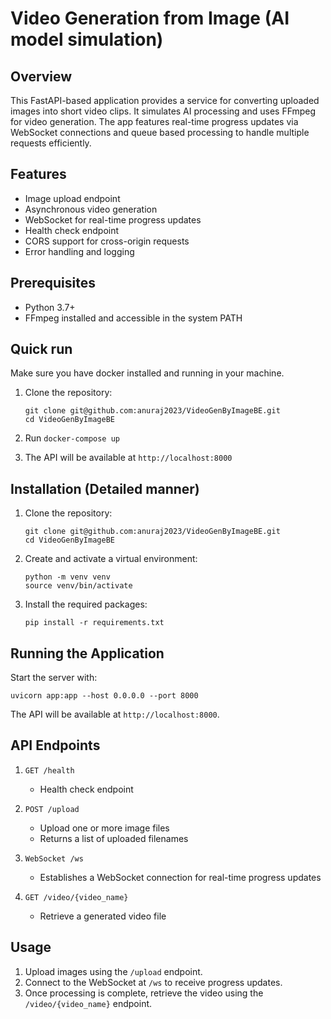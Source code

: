 # Video Generation from Image (AI model simulation)

## Overview

This FastAPI-based application provides a service for converting uploaded images into short video clips. It simulates AI processing and uses FFmpeg for video generation. The app features real-time progress updates via WebSocket connections and queue based processing to handle multiple requests efficiently.

## Features

- Image upload endpoint
- Asynchronous video generation
- WebSocket for real-time progress updates
- Health check endpoint
- CORS support for cross-origin requests
- Error handling and logging

## Prerequisites

- Python 3.7+
- FFmpeg installed and accessible in the system PATH

## Quick run

Make sure you have docker installed and running in your machine. <br/>

1. Clone the repository:
   ```
   git clone git@github.com:anuraj2023/VideoGenByImageBE.git
   cd VideoGenByImageBE
   ```

2. Run ```docker-compose up```

3. The API will be available at `http://localhost:8000`

## Installation (Detailed manner)

1. Clone the repository:
   ```
   git clone git@github.com:anuraj2023/VideoGenByImageBE.git
   cd VideoGenByImageBE
   ```

2. Create and activate a virtual environment:
   ```
   python -m venv venv
   source venv/bin/activate
   ```

3. Install the required packages:
   ```
   pip install -r requirements.txt
   ```

## Running the Application

Start the server with:

```
uvicorn app:app --host 0.0.0.0 --port 8000
```

The API will be available at `http://localhost:8000`.

## API Endpoints

1. `GET /health`
   - Health check endpoint

2. `POST /upload`
   - Upload one or more image files
   - Returns a list of uploaded filenames

3. `WebSocket /ws`
   - Establishes a WebSocket connection for real-time progress updates

4. `GET /video/{video_name}`
   - Retrieve a generated video file

## Usage

1. Upload images using the `/upload` endpoint.
2. Connect to the WebSocket at `/ws` to receive progress updates.
3. Once processing is complete, retrieve the video using the `/video/{video_name}` endpoint.


